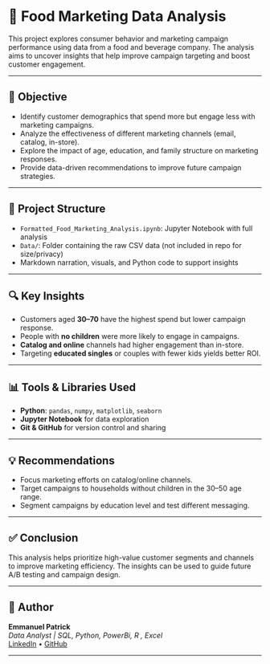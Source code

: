 # 🛒 Food Marketing Data Analysis

This project explores consumer behavior and marketing campaign performance using data from a food and beverage company. The analysis aims to uncover insights that help improve campaign targeting and boost customer engagement.

---

## 🎯 Objective

- Identify customer demographics that spend more but engage less with marketing campaigns.
- Analyze the effectiveness of different marketing channels (email, catalog, in-store).
- Explore the impact of age, education, and family structure on marketing responses.
- Provide data-driven recommendations to improve future campaign strategies.

---

## 📁 Project Structure

- `Formatted_Food_Marketing_Analysis.ipynb`: Jupyter Notebook with full analysis
- `Data/`: Folder containing the raw CSV data (not included in repo for size/privacy)
- Markdown narration, visuals, and Python code to support insights

---

## 🔍 Key Insights

- Customers aged **30–70** have the highest spend but lower campaign response.
- People with **no children** were more likely to engage in campaigns.
- **Catalog and online** channels had higher engagement than in-store.
- Targeting **educated singles** or couples with fewer kids yields better ROI.

---

## 📊 Tools & Libraries Used

- **Python**: `pandas`, `numpy`, `matplotlib`, `seaborn`
- **Jupyter Notebook** for data exploration
- **Git & GitHub** for version control and sharing

---

## 💡 Recommendations

- Focus marketing efforts on catalog/online channels.
- Target campaigns to households without children in the 30–50 age range.
- Segment campaigns by education level and test different messaging.

---

## ✅ Conclusion

This analysis helps prioritize high-value customer segments and channels to improve marketing efficiency. The insights can be used to guide future A/B testing and campaign design.

---

## 📌 Author

**Emmanuel Patrick**  
*Data Analyst | SQL, Python, PowerBi, R , Excel*  
[LinkedIn](https://www.linkedin.com/in/emmanuel-patrick/) • [GitHub](https://github.com/emdataworks)

---

